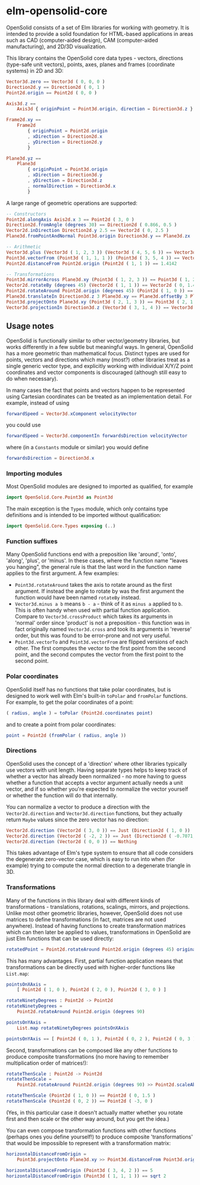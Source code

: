 # elm-opensolid-core

OpenSolid consists of a set of Elm libraries for working with geometry. It is
intended to provide a solid foundation for HTML-based applications in areas such
as CAD (computer-aided design), CAM (computer-aided manufacturing), and 2D/3D
visualization.

This library contains the OpenSolid core data types - vectors, directions
(type-safe unit vectors), points, axes, planes and frames (coordinate systems)
in 2D and 3D:

```elm
Vector3d.zero == Vector3d ( 0, 0, 0 )
Direction2d.y == Direction2d ( 0, 1 )
Point2d.origin == Point2d ( 0, 0 )

Axis3d.z ==
    Axis3d { originPoint = Point3d.origin, direction = Direction3d.z }

Frame2d.xy ==
    Frame2d
        { originPoint = Point2d.origin
        , xDirection = Direction2d.x
        , yDirection = Direction2d.y
        }

Plane3d.yz ==
    Plane3d
        { originPoint = Point3d.origin
        , xDirection = Direction3d.y
        , yDirection = Direction3d.z
        , normalDirection = Direction3d.x
        }
```

A large range of geometric operations are supported:

```elm
-- Constructors
Point2d.alongAxis Axis2d.x 3 == Point2d ( 3, 0 )
Direction2d.fromAngle (degrees 30) == Direction2d ( 0.866, 0.5 )
Vector2d.inDirection Direction2d.y 2.5 == Vector2d ( 0, 2.5 )
Plane3d.fromPointAndNormal Point3d.origin Direction3d.y == Plane3d.zx

-- Arithmetic
Vector3d.plus (Vector3d ( 1, 2, 3 )) (Vector3d ( 4, 5, 6 )) == Vector3d ( 5, 7, 9 )
Point3d.vectorFrom (Point3d ( 1, 1, 1 )) (Point3d ( 3, 5, 4 )) == Vector3d ( 2, 4, 3 )
Point2d.distanceFrom Point2d.origin (Point2d ( 1, 1 )) == 1.4142

-- Transformations
Point3d.mirrorAcross Plane3d.xy (Point3d ( 1, 2, 3 )) == Point3d ( 1, 2, -3 )
Vector2d.rotateBy (degrees 45) (Vector2d ( 1, 1 )) == Vector2d ( 0, 1.4142 )
Point2d.rotateAround Point2d.origin (degrees 45) (Point2d ( 1, 0 )) == Point2d ( 0.7071, 0.7071 )
Plane3d.translateIn Direction3d.z 3 Plane3d.xy == Plane3d.offsetBy 3 Plane3d.xy
Point3d.projectOnto Plane3d.xy (Point3d ( 2, 1, 3 )) == Point3d ( 2, 1, 0 )
Vector3d.projectionIn Direction3d.z (Vector3d ( 3, 1, 4 )) == Vector3d ( 0, 0, 4 )
```

## Usage notes

OpenSolid is functionally similar to other vector/geometry libraries, but works
differently in a few subtle but meaningful ways. In general, OpenSolid has a
more geometric than mathematical focus. Distinct types are used for points,
vectors and directions which many (most?) other libraries treat as a single
generic vector type, and explicitly working with individual X/Y/Z point
coordinates and vector components is discouraged (although still easy to do when
necessary).

In many cases the fact that points and vectors happen to be represented using
Cartesian coordinates can be treated as an implementation detail. For example,
instead of using

```elm
forwardSpeed = Vector3d.xComponent velocityVector
```

you could use

```elm
forwardSpeed = Vector3d.componentIn forwardsDirection velocityVector
```

where (in a `Constants` module or similar) you would define

```elm
forwardsDirection = Direction3d.x
```

### Importing modules

Most OpenSolid modules are designed to imported as qualified, for example

```elm
import OpenSolid.Core.Point3d as Point3d
```

The main exception is the `Types` module, which only contains type definitions
and is intended to be imported without qualification:

```elm
import OpenSolid.Core.Types exposing (..)
```

### Function suffixes

Many OpenSolid functions end with a preposition like 'around', 'onto', 'along',
'plus', or 'minus'. In these cases, where the function name "leaves you
hanging", the general rule is that the last word in the function name applies to
the first argument. A few examples:

  - `Point3d.rotateAround` takes the axis to rotate around as the first
    argument. If instead the angle to rotate by was the first argument the
    function would have been named `rotateBy` instead.
  - `Vector3d.minus a b` means `b - a` - think of it as `minus a` applied to
    `b`. This is often handy when used with partial function application.
    Compare to `Vector3d.crossProduct` which takes its arguments in 'normal'
    order since 'product' is not a preposition - this function was in fact
    originally named `Vector3d.cross` and took its arguments in 'reverse' order,
    but this was found to be error-prone and not very useful.
  - `Point3d.vectorTo` and `Point3d.vectorFrom` are flipped versions of each
    other. The first computes the vector to the first point from the second
    point, and the second computes the vector from the first point to the second
    point.

### Polar coordinates

OpenSolid itself has no functions that take polar coordinates, but is designed
to work well with Elm's built-in `toPolar` and `fromPolar` functions. For
example, to get the polar coordinates of a point:

```elm
( radius, angle ) = toPolar (Point2d.coordinates point)
```

and to create a point from polar coordinates:

```elm
point = Point2d (fromPolar ( radius, angle ))
```

### Directions

OpenSolid uses the concept of a 'direction' where other libraries typically use
vectors with unit length. Having separate types helps to keep track of whether a
vector has already been normalized - no more having to guess whether a function
that accepts a vector argument actually needs a unit vector, and if so whether
you're expected to normalize the vector yourself or whether the function will do
that internally.

You can normalize a vector to produce a direction with the `Vector2d.direction`
and `Vector3d.direction` functions, but they actually return `Maybe` values
since the zero vector has no direction:

```elm
Vector2d.direction (Vector2d ( 3, 0 )) == Just (Direction2d ( 1, 0 ))
Vector2d.direction (Vector2d ( -2, 2 )) == Just (Direction2d ( -0.7071, 0.7071 ))
Vector2d.direction (Vector2d ( 0, 0 )) == Nothing
```

This takes advantage of Elm's type system to ensure that all code considers the
degenerate zero-vector case, which is easy to run into when (for example) trying
to compute the normal direction to a degenerate triangle in 3D.

### Transformations

Many of the functions in this library deal with different kinds of
transformations - translations, rotations, scalings, mirrors, and projections.
Unlike most other geometric libraries, however, OpenSolid does not use matrices
to define transformations (in fact, matrices are not used anywhere). Instead of
having functions to create transformation matrices which can then later be
applied to values, transformations in OpenSolid are just Elm functions that can
be used directly:

```elm
rotatedPoint = Point2d.rotateAround Point2d.origin (degrees 45) originalPoint
```

This has many advantages. First, partial function application means that
transformations can be directly used with higher-order functions like
`List.map`:

```elm
pointsOnXAxis =
    [ Point2d ( 1, 0 ), Point2d ( 2, 0 ), Point2d ( 3, 0 ) ]

rotateNinetyDegrees : Point2d -> Point2d
rotateNinetyDegrees =
    Point2d.rotateAround Point2d.origin (degrees 90)

pointsOnYAxis =
    List.map rotateNinetyDegrees pointsOnXAxis

pointsOnYAxis == [ Point2d ( 0, 1 ), Point2d ( 0, 2 ), Point2d ( 0, 3 ) ]
```

Second, transformations can be composed like any other functions to produce
composite transformations (no more having to remember multiplication order of
matrices!):

```elm
rotateThenScale : Point2d -> Point2d
rotateThenScale =
    Point2d.rotateAround Point2d.origin (degrees 90) >> Point2d.scaleAbout Point2d.origin 1.5

rotateThenScale (Point2d ( 1, 0 )) == Point2d ( 0, 1.5 )
rotateThenScale (Point2d ( 0, 2 )) == Point2d ( -3, 0 )
```

(Yes, in this particular case it doesn't actually matter whether you rotate
first and then scale or the other way around, but you get the idea.)

You can even compose transformation functions with other functions (perhaps ones
you define yourself!) to produce composite 'transformations' that would be
impossible to represent with a transformation matrix:

```elm
horizontalDistanceFromOrigin =
    Point3d.projectOnto Plane3d.xy >> Point3d.distanceFrom Point3d.origin

horizontalDistanceFromOrigin (Point3d ( 3, 4, 2 )) == 5
horizontalDistanceFromOrigin (Point3d ( 1, 1, 1 )) == sqrt 2
```
